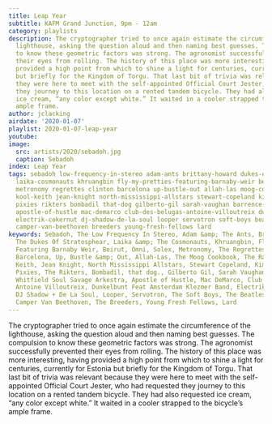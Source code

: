 ```yaml
---
title: Leap Year
subtitle: KAFM Grand Junction, 9pm - 12am
category: playlists
description: The cryptographer tried to once again estimate the circumference of the
  lighthouse, asking the question aloud and then naming best guesses. The compulsion
  to know these geometric factors was strong. The agronomist successfully prevented
  their eyes from rolling. The history of this place was more interesting, having
  provided a high point from which to shine a light for centuries, currently for Estonia
  but briefly for the Kingdom of Torgu. That last bit of trivia was relevant because
  they were here to meet with the self-appointed Official Court Jester, who had requested
  they journey to this location on a rented tandem bicycle. They had also requested
  ice cream, “any color except white.” It waited in a cooler strapped to the bicycle’s
  ample frame.
author: jclacking
airdate: '2020-01-07'
playlist: 2020-01-07-leap-year
youtube: 
image:
  src: artists/2020/sebadoh.jpg
  caption: Sebadoh
index: Leap Year
tags: sebadoh low-frequency-in-stereo adam-ants brittany-howard dukes-of-stratosphear
  laika-cosmonauts khruangbin fly-my-pretties-featuring-barnaby-weir beirut omni solex
  metronomy regrettes clinton barcelona up-bustle-out allah-las moog-cookbook rave-ups
  kool-keith jean-knight north-mississippi-allstars stewart-copeland kim-gordon mutagenicos
  pixies rikters bombadil that-dog gilberto-gil sarah-vaughan barrence-whitfield-soul-savage-arkestra
  apostle-of-hustle mac-demarco club-des-belugas-antoine-villoutreix dunkelbunt-feat-amsterdam-klezmer-band
  electrik-cokernut dj-shadow-de-la-soul looper servotron soft-boys beatles clash
  camper-van-beethoven breeders young-fresh-fellows lard
keywords: Sebadoh, The Low Frequency In Stereo, Adam &amp; The Ants, Brittany Howard,
  The Dukes Of Stratosphear, Laika &amp; The Cosmonauts, Khruangbin, Fly My Pretties
  Featuring Barnaby Weir, Beirut, Omni, Solex, Metronomy, The Regrettes, Clinton,
  Barcelona, Up, Bustle &amp; Out, Allah-Las, The Moog Cookbook, The Rave-Ups, Kool
  Keith, Jean Knight, North Mississippi Allstars, Stewart Copeland, Kim Gordon, Mutagénicos,
  Pixies, The Rikters, Bombadil, that dog., Gilberto Gil, Sarah Vaughan, The Barrence
  Whitfield Soul Savage Arkestra, Apostle of Hustle, Mac DeMarco, Club Des Belugas;
  Antoine Villoutreix, Dunkelbunt Feat Amsterdam Klezmer Band, Electrik Cokernut,
  DJ Shadow + De La Soul, Looper, Servotron, The Soft Boys, The Beatles, The Clash,
  Camper Van Beethoven, The Breeders, Young Fresh Fellows, Lard
---
```

The cryptographer tried to once again estimate the circumference of the lighthouse, asking the question aloud and then naming best guesses. The compulsion to know these geometric factors was strong. The agronomist successfully prevented their eyes from rolling. The history of this place was more interesting, having provided a high point from which to shine a light for centuries, currently for Estonia but briefly for the Kingdom of Torgu. That last bit of trivia was relevant because they were here to meet with the self-appointed Official Court Jester, who had requested they journey to this location on a rented tandem bicycle. They had also requested ice cream, “any color except white.” It waited in a cooler strapped to the bicycle’s ample frame.
